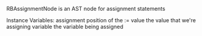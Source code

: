 RBAssignmentNode is an AST node for assignment statements

Instance Variables:
	assignment	<Integer>	position of the :=
	value	<RBValueNode>	the value that we're assigning
	variable	<RBVariableNode>	the variable being assigned

